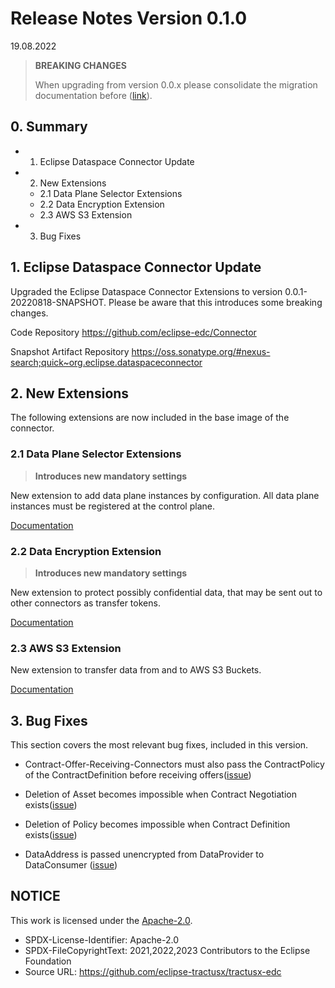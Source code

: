 # Release Notes Version 0.1.0

19.08.2022

> **BREAKING CHANGES**
>
> When upgrading from version 0.0.x please consolidate the migration documentation before ([link](../migration/Version_0.0.x_0.1.x.md)).

## 0. Summary

- 1. Eclipse Dataspace Connector Update
- 2. New Extensions
  - 2.1 Data Plane Selector Extensions
  - 2.2 Data Encryption Extension
  - 2.3 AWS S3 Extension
- 3. Bug Fixes

## 1. Eclipse Dataspace Connector Update

Upgraded the Eclipse Dataspace Connector Extensions to version 0.0.1-20220818-SNAPSHOT. Please be aware that this introduces some breaking changes.

Code Repository
<https://github.com/eclipse-edc/Connector>

Snapshot Artifact Repository
<https://oss.sonatype.org/#nexus-search;quick~org.eclipse.dataspaceconnector>

## 2. New Extensions

The following extensions are now included in the base image of the connector.

### 2.1 Data Plane Selector Extensions

> **Introduces new mandatory settings**

New extension to add data plane instances by configuration. All data plane instances must be registered at the control plane.

[Documentation](../../edc-extensions/dataplane-selector-configuration/README.md)

### 2.2 Data Encryption Extension

> **Introduces new mandatory settings**

New extension to protect possibly confidential data, that may be sent out to other connectors as transfer tokens.

[Documentation](../../edc-extensions/data-encryption/README.md)

### 2.3 AWS S3 Extension

New extension to transfer data from and to AWS S3 Buckets.

[Documentation](https://github.com/eclipse-dataspaceconnector/DataSpaceConnector/tree/main/extensions/aws/data-plane-s3)

## 3. Bug Fixes

This section covers the most relevant bug fixes, included in this version.

- Contract-Offer-Receiving-Connectors must also pass the ContractPolicy of the ContractDefinition before receiving offers([issue](https://github.com/eclipse-dataspaceconnector/DataSpaceConnector/issues/1331))

- Deletion of Asset becomes impossible when Contract Negotiation exists([issue](https://github.com/eclipse-dataspaceconnector/DataSpaceConnector/issues/1403))

- Deletion of Policy becomes impossible when Contract Definition exists([issue](https://github.com/eclipse-dataspaceconnector/DataSpaceConnector/issues/1410))

- DataAddress is passed unencrypted from DataProvider to DataConsumer ([issue](https://github.com/eclipse-dataspaceconnector/DataSpaceConnector/issues/1504))

## NOTICE

This work is licensed under the [Apache-2.0](https://www.apache.org/licenses/LICENSE-2.0).

- SPDX-License-Identifier: Apache-2.0
- SPDX-FileCopyrightText: 2021,2022,2023 Contributors to the Eclipse Foundation
- Source URL: <https://github.com/eclipse-tractusx/tractusx-edc>
